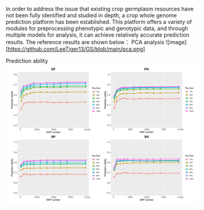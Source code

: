 In order to address the issue that existing crop germplasm resources have not been fully identified and studied in depth, a crop whole genome prediction platform has been established. 
This platform offers a variety of modules for preprocessing phenotypic and genotypic data, and through multiple models for analysis, it can achieve relatively accurate prediction results.
The reference results are shown below：
PCA analysis
![image][https://github.com/LeeTiger13/GS/blob/main/pca.png]

Prediction ability
![image](https://github.com/LeeTiger13/GS/blob/main/gs.png)

